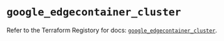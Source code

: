# `google_edgecontainer_cluster`

Refer to the Terraform Registory for docs: [`google_edgecontainer_cluster`](https://registry.terraform.io/providers/hashicorp/google/5.21.0/docs/resources/edgecontainer_cluster).
